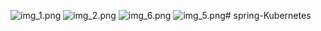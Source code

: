 ![img_1.png](img_1.png)
![img_2.png](img_2.png)
![img_6.png](img_6.png)
![img_5.png](img_5.png)#   s p r i n g - K u b e r n e t e s  
 